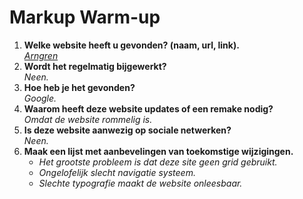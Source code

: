# Markup Warm-up
1. **Welke website heeft u gevonden? (naam, url, link).**  
*[Arngren]( http://arngren.net/)*
1. **Wordt het regelmatig bijgewerkt?**  
*Neen.*  
1. **Hoe heb je het gevonden?**  
*Google.*  
1. **Waarom heeft deze website updates of een remake nodig?**  
*Omdat de website rommelig is.*  
1. **Is deze website aanwezig op sociale netwerken?**  
*Neen.*  
1. **Maak een lijst met aanbevelingen van toekomstige wijzigingen.**
    * *Het grootste probleem is dat deze site geen grid gebruikt.*
    * *Ongelofelijk slecht navigatie systeem.*
    * *Slechte typografie maakt de website onleesbaar.*

